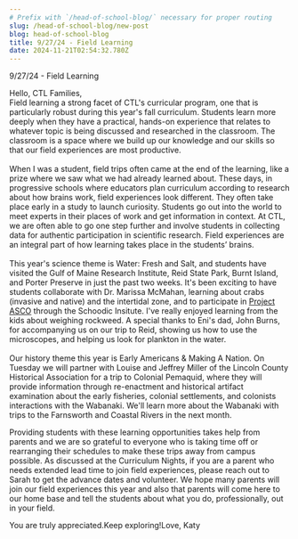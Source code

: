 ```yaml
---
# Prefix with `/head-of-school-blog/` necessary for proper routing
slug: /head-of-school-blog/new-post
blog: head-of-school-blog
title: 9/27/24 - Field Learning
date: 2024-11-21T02:54:32.780Z
---
```

9/27/24 - Field Learning

Hello, CTL Families,\
Field learning a strong facet of CTL's curricular program, one that is particularly robust during this year's fall curriculum. Students learn more deeply when they have a practical, hands-on experience that relates to whatever topic is being discussed and researched in the classroom. The classroom is a space where we build up our knowledge and our skills so that our field experiences are most productive.\
\
When I was a student, field trips often came at the end of the learning, like a prize where we saw what we had already learned about. These days, in progressive schools where educators plan curriculum according to research about how brains work, field experiences look different. They often take place early in a study to launch curiosity. Students go out into the world to meet experts in their places of work and get information in context. At CTL, we are often able to go one step further and involve students in collecting data for authentic participation in scientific research. Field experiences are an integral part of how learning takes place in the students’ brains.\
\
This year's science theme is Water: Fresh and Salt, and students have visited the Gulf of Maine Research Institute, Reid State Park, Burnt Island, and Porter Preserve in just the past two weeks. It's been exciting to have students collaborate with Dr. Marissa McMahan, learning about crabs (invasive and native) and the intertidal zone, and to participate in [Project ASCO](https://schoodicinstitute.org/science/marine-ecology-research/latest-projects/project-asco-assessing-seaweed-via-community-observations/) through the Schoodic Insitute. I've really enjoyed learning from the kids about weighing rockweed. A special thanks to Eni's dad, John Burns, for accompanying us on our trip to Reid, showing us how to use the microscopes, and helping us look for plankton in the water.\
\
Our history theme this year is Early Americans & Making A Nation. On Tuesday we will partner with Louise and Jeffrey Miller of the Lincoln County Historical Association for a trip to Colonial Pemaquid, where they will provide information through re-enactment and historical artifact examination about the early fisheries, colonial settlements, and colonists interactions with the Wabanaki. We'll learn more about the Wabanaki with trips to the Farnsworth and Coastal Rivers in the next month.

Providing students with these learning opportunities takes help from parents and we are so grateful to everyone who is taking time off or rearranging their schedules to make these trips away from campus possible. As discussed at the Curriculum Nights, if you are a parent who needs extended lead time to join field experiences, please reach out to Sarah to get the advance dates and volunteer. We hope many parents will join our field experiences this year and also that parents will come here to our home base and tell the students about what you do, professionally, out in your field.

You are truly appreciated.Keep exploring!Love, Katy
